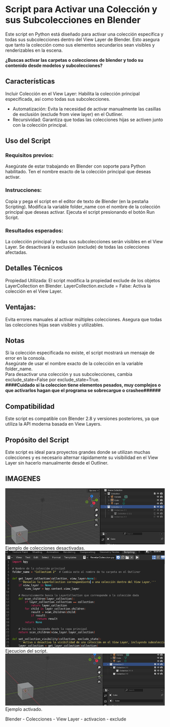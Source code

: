 # Script para Activar una Colección y sus Subcolecciones en Blender
Este script en Python está diseñado para activar una colección específica y todas sus subcolecciones dentro del View Layer de Blender. Esto asegura que tanto la colección como sus elementos secundarios sean visibles y renderizables en la escena.

**¿Buscas activar las carpetas o colecciones de blender y todo su contenido desde modelos y subcolecciones?** 

## Características
Incluir Colección en el View Layer: Habilita la colección principal especificada, así como todas sus subcolecciones.
- Automatización: Evita la necesidad de activar manualmente las casillas de exclusión (exclude from view layer) en el Outliner.
- Recursividad: Garantiza que todas las colecciones hijas se activen junto con la colección principal.
## Uso del Script
### Requisitos previos:

Asegúrate de estar trabajando en Blender con soporte para Python habilitado.
Ten el nombre exacto de la colección principal que deseas activar.
### Instrucciones:

Copia y pega el script en el editor de texto de Blender (en la pestaña Scripting).
Modifica la variable folder_name con el nombre de la colección principal que deseas activar.
Ejecuta el script presionando el botón Run Script.
### Resultados esperados:

La colección principal y todas sus subcolecciones serán visibles en el View Layer.
Se desactivará la exclusión (exclude) de todas las colecciones afectadas.
## Detalles Técnicos
Propiedad Utilizada: El script modifica la propiedad exclude de los objetos LayerCollection en Blender.
LayerCollection.exclude = False: Activa la colección en el View Layer.
## Ventajas:
Evita errores manuales al activar múltiples colecciones.
Asegura que todas las colecciones hijas sean visibles y utilizables.

## Notas
Si la colección especificada no existe, el script mostrará un mensaje de error en la consola.  
Asegúrate de usar el nombre exacto de la colección en la variable folder_name.  
Para desactivar una colección y sus subcolecciones, cambia exclude_state=False por exclude_state=True.  
**####Cuidado si la coleccion tiene elementos pesados, muy complejos o que activarlos hagan que el programa se sobrecargue o crashee######**
## Compatibilidad
Este script es compatible con Blender 2.8 y versiones posteriores, ya que utiliza la API moderna basada en View Layers.

## Propósito del Script
Este script es ideal para proyectos grandes donde se utilizan muchas colecciones y es necesario alternar rápidamente su visibilidad en el View Layer sin hacerlo manualmente desde el Outliner.

## IMAGENES
![Coleccion con elementos desactivados](img/CollectionNoActivate.png)  
Ejemplo de colecciones desactivadas.   
![Activacion del script](img/ScriptPlay.png)  
Ejecucion del script.   
![Coleccion ya activados](img/CollectionActivated.png)  
Ejemplo activado.  

Blender - Colecciones - View Layer - activacion - exclude